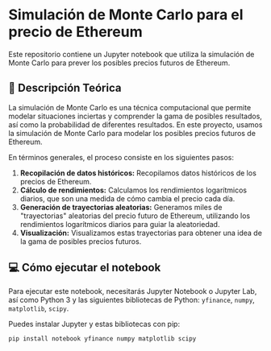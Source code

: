 # Simulación de Monte Carlo para el precio de Ethereum

Este repositorio contiene un Jupyter notebook que utiliza la simulación de Monte Carlo para prever los posibles precios futuros de Ethereum.

## 📖 Descripción Teórica

La simulación de Monte Carlo es una técnica computacional que permite modelar situaciones inciertas y comprender la gama de posibles resultados, así como la probabilidad de diferentes resultados. En este proyecto, usamos la simulación de Monte Carlo para modelar los posibles precios futuros de Ethereum.

En términos generales, el proceso consiste en los siguientes pasos:

1. **Recopilación de datos históricos:** Recopilamos datos históricos de los precios de Ethereum.
2. **Cálculo de rendimientos:** Calculamos los rendimientos logarítmicos diarios, que son una medida de cómo cambia el precio cada día.
3. **Generación de trayectorias aleatorias:** Generamos miles de "trayectorias" aleatorias del precio futuro de Ethereum, utilizando los rendimientos logarítmicos diarios para guiar la aleatoriedad.
4. **Visualización:** Visualizamos estas trayectorias para obtener una idea de la gama de posibles precios futuros.

## 💻 Cómo ejecutar el notebook

Para ejecutar este notebook, necesitarás Jupyter Notebook o Jupyter Lab, así como Python 3 y las siguientes bibliotecas de Python: `yfinance`, `numpy`, `matplotlib`, `scipy`.

Puedes instalar Jupyter y estas bibliotecas con pip:

```bash
pip install notebook yfinance numpy matplotlib scipy

